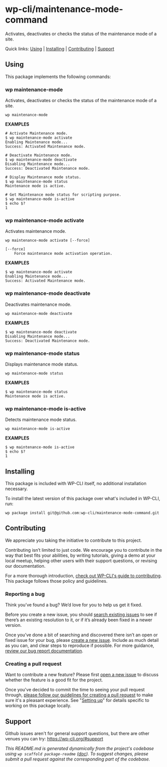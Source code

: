 wp-cli/maintenance-mode-command
===============================

Activates, deactivates or checks the status of the maintenance mode of a site.



Quick links: [Using](#using) | [Installing](#installing) | [Contributing](#contributing) | [Support](#support)

## Using

This package implements the following commands:

### wp maintenance-mode

Activates, deactivates or checks the status of the maintenance mode of a site.

~~~
wp maintenance-mode
~~~

**EXAMPLES**

    # Activate Maintenance mode.
    $ wp maintenance-mode activate
    Enabling Maintenance mode...
    Success: Activated Maintenance mode.

    # Deactivate Maintenance mode.
    $ wp maintenance-mode deactivate
    Disabling Maintenance mode...
    Success: Deactivated Maintenance mode.

    # Display Maintenance mode status.
    $ wp maintenance-mode status
    Maintenance mode is active.

    # Get Maintenance mode status for scripting purpose.
    $ wp maintenance-mode is-active
    $ echo $?
    1



### wp maintenance-mode activate

Activates maintenance mode.

~~~
wp maintenance-mode activate [--force]
~~~

	[--force]
		Force maintenance mode activation operation.

**EXAMPLES**

    $ wp maintenance-mode activate
    Enabling Maintenance mode...
    Success: Activated Maintenance mode.



### wp maintenance-mode deactivate

Deactivates maintenance mode.

~~~
wp maintenance-mode deactivate 
~~~

**EXAMPLES**

    $ wp maintenance-mode deactivate
    Disabling Maintenance mode...
    Success: Deactivated Maintenance mode.



### wp maintenance-mode status

Displays maintenance mode status.

~~~
wp maintenance-mode status 
~~~

**EXAMPLES**

    $ wp maintenance-mode status
    Maintenance mode is active.



### wp maintenance-mode is-active

Detects maintenance mode status.

~~~
wp maintenance-mode is-active 
~~~

**EXAMPLES**

    $ wp maintenance-mode is-active
    $ echo $?
    1

## Installing

This package is included with WP-CLI itself, no additional installation necessary.

To install the latest version of this package over what's included in WP-CLI, run:

    wp package install git@github.com:wp-cli/maintenance-mode-command.git

## Contributing

We appreciate you taking the initiative to contribute to this project.

Contributing isn’t limited to just code. We encourage you to contribute in the way that best fits your abilities, by writing tutorials, giving a demo at your local meetup, helping other users with their support questions, or revising our documentation.

For a more thorough introduction, [check out WP-CLI's guide to contributing](https://make.wordpress.org/cli/handbook/contributing/). This package follows those policy and guidelines.

### Reporting a bug

Think you’ve found a bug? We’d love for you to help us get it fixed.

Before you create a new issue, you should [search existing issues](https://github.com/wp-cli/maintenance-mode-command/issues?q=label%3Abug%20) to see if there’s an existing resolution to it, or if it’s already been fixed in a newer version.

Once you’ve done a bit of searching and discovered there isn’t an open or fixed issue for your bug, please [create a new issue](https://github.com/wp-cli/maintenance-mode-command/issues/new). Include as much detail as you can, and clear steps to reproduce if possible. For more guidance, [review our bug report documentation](https://make.wordpress.org/cli/handbook/bug-reports/).

### Creating a pull request

Want to contribute a new feature? Please first [open a new issue](https://github.com/wp-cli/maintenance-mode-command/issues/new) to discuss whether the feature is a good fit for the project.

Once you've decided to commit the time to seeing your pull request through, [please follow our guidelines for creating a pull request](https://make.wordpress.org/cli/handbook/pull-requests/) to make sure it's a pleasant experience. See "[Setting up](https://make.wordpress.org/cli/handbook/pull-requests/#setting-up)" for details specific to working on this package locally.

## Support

Github issues aren't for general support questions, but there are other venues you can try: https://wp-cli.org/#support


*This README.md is generated dynamically from the project's codebase using `wp scaffold package-readme` ([doc](https://github.com/wp-cli/scaffold-package-command#wp-scaffold-package-readme)). To suggest changes, please submit a pull request against the corresponding part of the codebase.*
